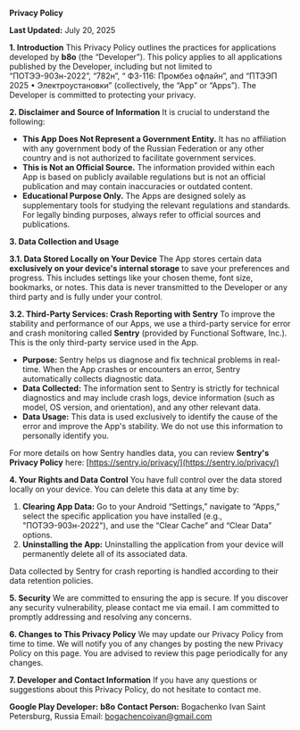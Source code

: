 **Privacy Policy**

**Last Updated:** July 20, 2025

**1. Introduction**
This Privacy Policy outlines the practices for applications developed by **b8o** (the “Developer”). This policy applies to all applications published by the Developer, including but not limited to “ПОТЭЭ-903н-2022”, “782н”, “ ФЗ-116: Промбез офлайн”, and “ПТЭЭП 2025 • Электроустановки” (collectively, the “App” or “Apps”). The Developer is committed to protecting your privacy.

**2. Disclaimer and Source of Information**
It is crucial to understand the following:
*   **This App Does Not Represent a Government Entity.** It has no affiliation with any government body of the Russian Federation or any other country and is not authorized to facilitate government services.
*   **This is Not an Official Source.** The information provided within each App is based on publicly available regulations but is not an official publication and may contain inaccuracies or outdated content.
*   **Educational Purpose Only.** The Apps are designed solely as supplementary tools for studying the relevant regulations and standards. For legally binding purposes, always refer to official sources and publications.

**3. Data Collection and Usage**

**3.1. Data Stored Locally on Your Device**
The App stores certain data **exclusively on your device's internal storage** to save your preferences and progress. This includes settings like your chosen theme, font size, bookmarks, or notes. This data is never transmitted to the Developer or any third party and is fully under your control.

**3.2. Third-Party Services: Crash Reporting with Sentry**
To improve the stability and performance of our Apps, we use a third-party service for error and crash monitoring called **Sentry** (provided by Functional Software, Inc.). This is the only third-party service used in the App.

*   **Purpose:** Sentry helps us diagnose and fix technical problems in real-time. When the App crashes or encounters an error, Sentry automatically collects diagnostic data.
*   **Data Collected:** The information sent to Sentry is strictly for technical diagnostics and may include crash logs, device information (such as model, OS version, and orientation), and any other relevant data.
*   **Data Usage:** This data is used exclusively to identify the cause of the error and improve the App's stability. We do not use this information to personally identify you.

For more details on how Sentry handles data, you can review **Sentry's Privacy Policy** here: [https://sentry.io/privacy/](https://sentry.io/privacy/)

**4. Your Rights and Data Control**
You have full control over the data stored locally on your device. You can delete this data at any time by:
1.  **Clearing App Data:** Go to your Android “Settings,” navigate to “Apps,” select the specific application you have installed (e.g., "ПОТЭЭ-903н-2022"), and use the “Clear Cache” and “Clear Data” options.
2.  **Uninstalling the App:** Uninstalling the application from your device will permanently delete all of its associated data.

Data collected by Sentry for crash reporting is handled according to their data retention policies.

**5. Security**
We are committed to ensuring the app is secure. If you discover any security vulnerability, please contact me via email. I am committed to promptly addressing and resolving any concerns.

**6. Changes to This Privacy Policy**
We may update our Privacy Policy from time to time. We will notify you of any changes by posting the new Privacy Policy on this page. You are advised to review this page periodically for any changes.

**7. Developer and Contact Information**
If you have any questions or suggestions about this Privacy Policy, do not hesitate to contact me.

**Google Play Developer:** **b8o**
**Contact Person:** Bogachenko Ivan
Saint Petersburg, Russia
Email: bogachencoivan@gmail.com